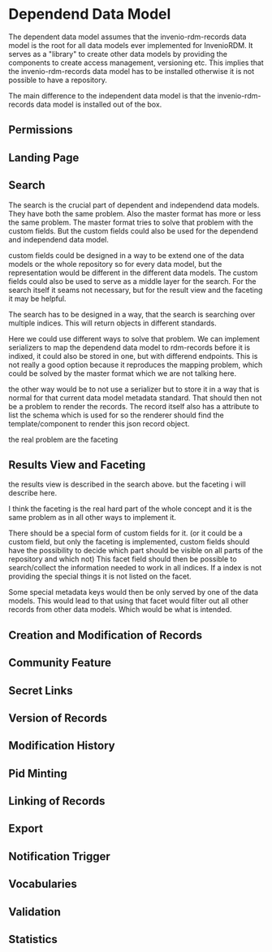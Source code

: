 # Dependend Data Model

The dependent data model assumes that the invenio-rdm-records data model is the
root for all data models ever implemented for InvenioRDM. It serves as a
"library" to create other data models by providing the components to create
access management, versioning etc. This implies that the invenio-rdm-records
data model has to be installed otherwise it is not possible to have a
repository.

The main difference to the independent data model is that the
invenio-rdm-records data model is installed out of the box.

## Permissions

## Landing Page

## Search
The search is the crucial part of dependent and independend data models. They
have both the same problem. Also the master format has more or less the same
problem. The master format tries to solve that problem with the custom fields.
But the custom fields could also be used for the dependend and independend data
model.

custom fields could be designed in a way to be extend one of the data models or
the whole repository so for every data model, but the representation would be
different in the different data models. The custom fields could also be used to
serve as a middle layer for the search. For the search itself it seams not
necessary, but for the result view and the faceting it may be helpful.

The search has to be designed in a way, that the search is searching over
multiple indices. This will return objects in different standards.

Here we could use different ways to solve that problem. We can implement
serializers to map the dependend data model to rdm-records before it is indixed,
it could also be stored in one, but with differend endpoints. This is not really
a good option because it reproduces the mapping problem, which could be solved
by the master format which we are not talking here.

the other way would be to not use a serializer but to store it in a way that is
normal for that current data model metadata standard. That should then not be a
problem to render the records. The record itself also has a attribute to list
the schema which is used for so the renderer should find the template/component
to render this json record object.

the real problem are the faceting

## Results View and Faceting

the results view is described in the search above. but the faceting i will
describe here.

I think the faceting is the real hard part of the whole concept and it is the
same problem as in all other ways to implement it.

There should be a special form of custom fields for it. (or it could be a custom
field, but only the faceting is implemented, custom fields should have the
possibility to decide which part should be visible on all parts of the
repository and which not) This facet field should then be possible to
search/collect the information needed to work in all indices. If a index is not
providing the special things it is not listed on the facet.

Some special metadata keys would then be only served by one of the data models.
This would lead to that using that facet would filter out all other records from
other data models. Which would be what is intended.

## Creation and Modification of Records

## Community Feature

## Secret Links

## Version of Records

## Modification History

## Pid Minting

## Linking of Records

## Export

## Notification Trigger

## Vocabularies

## Validation

## Statistics


